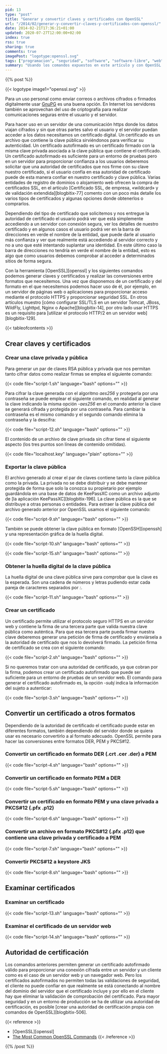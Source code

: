 ```yaml
---
pid: 13
type: "post"
title: "Generar y convertir claves y certificados con OpenSSL"
url: "/2014/02/generar-y-convertir-claves-y-certificados-con-openssl/"
date: 2014-02-21T17:36:21+01:00
updated: 2020-07-27T12:00:00+02:00
index: true
rss: true
sharing: true
comments: true
imagePost: "logotype:openssl.svg"
tags: ["programacion", "seguridad", "software", "software-libre", "web"]
summary: "Usando los comandos expuestos en este artículo y con OpenSSL podemos crear una clave pública y privada para usarlo con ssh o para cifrar y descifrar mensajes, un certificado autofirmado que podremos usar en un servidor de aplicaciones para usar un protocolo seguro y también convertir las claves y certificados a uno de los formatos aceptados por la aplicación que usemos."
---
```


{{% post %}}

{{< logotype image1="openssl.svg" >}}

Para un uso personal como enviar correos o archivos cifrados o firmados digitalmente usar [GnuPG](https://elblogdepicodev.blogspot.com.es/2013/11/introduccion-la-criptografia-e-inicio-con-gpg.html) es una buena opción. En Internet los servidores también se aprovechan del uso de criptografía para realizar comunicaciones seguras entre el usuario y el servidor.

Para hacer uso en un servidor de una comunicación https donde los datos viajan cifrados y sin que otras partes salvo el usuario y el servidor puedan acceder a los datos necesitamos un certificado digital. Un certificado es un archivo que contiene la clave pública sirviéndonos para verificar su autenticidad. Un certificado autofirmado es un certificado firmado con la misma clave privada asociada a la clave pública que contiene el certificado. Un certificado autofirmado es suficiente para un entorno de pruebas pero en un servidor para proporcionar confianza a los usuarios deberemos solicitar que una autoridad de certificados que nos firme con su clave nuestro certificado, si el usuario confía en esa autoridad de certificado puede de esta manera confiar en nuestro certificado y clave pública. Varias entidades de registro de dominios o alojamiento web ofrecen la compra de certificados SSL, en el artículo [Certificado SSL, de empresa, «wildcard» y de validación extendida][blogbitix-77] comento con un poco más detalle los varios tipos de certificados y algunas opciones donde obtenerlos o comprarlos.

Dependiendo del tipo de certificado que solicitemos y nos entregue la autoridad de certificado el usuario podrá ver que está simplemente accediendo a un servidor con conexión segura, ver los detalles de nuestro certificado y en algunos casos el usuario podrá ver en la barra de direcciones en verde el nombre de la entidad, que puede darle al usuario más confianza y ver que realmente está accediendo al servidor correcto y no a uno que esté intentando suplantar una identidad. En este último caso la barra de direcciones no tendría en verde el nombre de la entidad, esto es algo que como usuarios debemos comprobar al acceder a determinados sitios de forma segura.

Con la herramienta [OpenSSL][openssl] y los siguientes comandos podemos generar claves y certificados y realizar las conversiones entre formatos que necesitemos. Una vez que disponemos de un certificado y del formato en el que necesitemos podemos hacer uso de él, por ejemplo, en un servidor de páginas web o aplicaciones para proporcionar acceso mediante el protocolo HTTPS y proporcionar seguridad SSL. En otros artículos muestro [cómo configurar SSL/TLS en un servidor Tomcat, JBoss, WildFly, Lighttpd, Nginx o Apache][blogbitix-14], por otro lado usar HTTPS es un requisito para [utilizar el protocolo HTTP/2 en un servidor web][blogbitix-129].

{{< tableofcontents >}}

## Crear claves y certificados

### Crear una clave privada y pública

Para generar un par de claves RSA pública y privada que nos permitan tanto cifrar datos como realizar firmas se emplea el siguiente comando:

{{< code file="script-1.sh" language="bash" options="" >}}

Para cifrar la clave generada con el algoritmo _aes256_ y protegerla por una contraseña se puede emplear el siguiente comando, en realidad al generar la clave indicando la misma opción _-aes256_ en el comando anterior la clave se generará cifrada y protegida por una contraseña. Para cambiar la contraseña es el mismo comando y el segundo comando elimina la contraseña y la descifra:

{{< code file="script-12.sh" language="bash" options="" >}}

El contenido de un archivo de clave privada sin cifrar tiene el siguiente aspecto (los tres puntos son líneas de contenido omitidas).

{{< code file="localhost.key" language="plain" options="" >}}

### Exportar la clave pública

El archivo generado al crear el par de claves contiene tanto la clave pública como la privada. La privada no se debe distribuir y se debe mantener protegida de forma que solo la conozca su propietario por ejemplo guardándola en una base de datos de KeePassXC como un archivo adjunto de [la aplicación KeePassXC][blogbitix-196]. La clave pública es la que se distribuye a otras personas o entidades. Para extraer la clave pública del archivo generado anterior por OpenSSL usamos el siguiente comando:

{{< code file="script-9.sh" language="bash" options="" >}}

También se puede obtener la clave pública en formato [OpenSSH][openssh] y una representación gráfica de la huella digital.

{{< code file="script-10.sh" language="bash" options="" >}}

{{< code file="script-15.sh" language="bash" options="" >}}

### Obtener la huella digital de la clave pública

La huella digital de una clave pública sirve para comprobar que la clave es la esperada. Son una cadena de números y letras pudiendo estar cada pareja de caracteres separados por _:_.

{{< code file="script-11.sh" language="bash" options="" >}}

### Crear un certificado

Un certificado permite utilizar el protocolo seguro HTTPS en un servidor web y contiene la firma de una tercera parte que valida nuestra clave pública como auténtica. Para que esa tercera parte pueda firmar nuestra clave deberemos generar una petición de firma de certificado y enviársela a la autoridad de certificado que nos lo devolverá firmado. La petición firma de certificado se crea con el siguiente comando:

{{< code file="script-2.sh" language="bash" options="" >}}

Si no queremos tratar con una autoridad de certificado, ya que cobran por la firma, podemos crear un certificado autofirmado que puede ser suficiente para un entorno de pruebas de un servidor web. El comando para generar el certificado autofirmado es, la opción _-subj_ indica la información del sujeto a autenticar:

{{< code file="script-3.sh" language="bash" options="" >}}

## Convertir un certificado a otros formatos

Dependiendo de la autoridad de certificado el certificado puede estar en diferentes formatos, también dependiendo del servidor donde se quiera usar es necesario convertirlo a al formato adecuado. OpenSSL permite para hacer las conversiones entre formatos DER, PEM y PKCS#12.

### Convertir un certificado en formato DER (.crt .cer .der) a PEM

{{< code file="script-4.sh" language="bash" options="" >}}

### Convertir un certificado en formato PEM a DER

{{< code file="script-5.sh" language="bash" options="" >}}

### Convertir un certificado en formato PEM y una clave privada a PKCS#12 (.pfx .p12)

{{< code file="script-6.sh" language="bash" options="" >}}

### Convertir un archivo en formato PKCS#12 (.pfx .p12) que contiene una clave privada y certificado a PEM

{{< code file="script-7.sh" language="bash" options="" >}}

### Convertir PKCS#12 a keystore JKS

{{< code file="script-8.sh" language="bash" options="" >}}

## Examinar certificados

### Examinar un certificado

{{< code file="script-13.sh" language="bash" options="" >}}

### Examinar el certificado de un servidor web

{{< code file="script-14.sh" language="bash" options="" >}}

## Autoridad de certificación

Los comandos anteriores permiten generar un certificado autofirmado válido para proporcionar una conexión cifrada entre un servidor y un cliente como es el caso de un servidor web y un navegador web. Pero los certificados autofirmados no permiten todas las validaciones de seguridad, el cliente no puede confiar en que realmente se está conectando al nombre del dominio del servidor que el certificado incluye y por ello en el cliente hay que eliminar la validación de comprobación del certificado. Para mayor seguridad y en un entorno de producción se ha de utilizar una autoridad de certificación, es posible [crear una autoridad de certificación propia con comandos de OpenSSL][blogbitix-506].

{{< reference >}}
* [OpenSSL][openssl]
* [The Most Common OpenSSL Commands](http://www.sslshopper.com/article-most-common-openssl-commands.html)
{{< /reference >}}

{{% /post %}}
